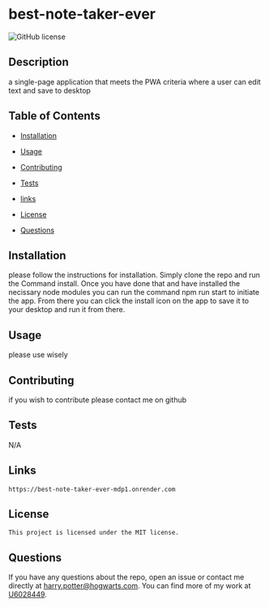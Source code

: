 # best-note-taker-ever
![GitHub license](https://img.shields.io/badge/license-MIT-blue.svg)

## Description

a single-page application that meets the PWA criteria where a user can edit text and save to desktop

## Table of Contents

* [Installation](#installation)
* [Usage](#usage)
* [Contributing](#contributing)
* [Tests](#tests)
* [links](#links)

* [License](#license)

* [Questions](#questions)

## Installation

please follow the instructions for installation. Simply clone the repo and run the Command install. Once you have done that and have installed the necissary node modules you can run the command npm run start to initiate the app. From there you can click the install icon on the app to save it to your desktop and run it from there.

## Usage

please use wisely

## Contributing

if you wish to contribute please contact me on github

## Tests

N/A

## Links

    https://best-note-taker-ever-mdp1.onrender.com

## License
    
    This project is licensed under the MIT license.

## Questions

If you have any questions about the repo, open an issue or contact me directly at harry.potter@hogwarts.com. You can find more of my work at [U6028449](https://github.com/U6028449/).
